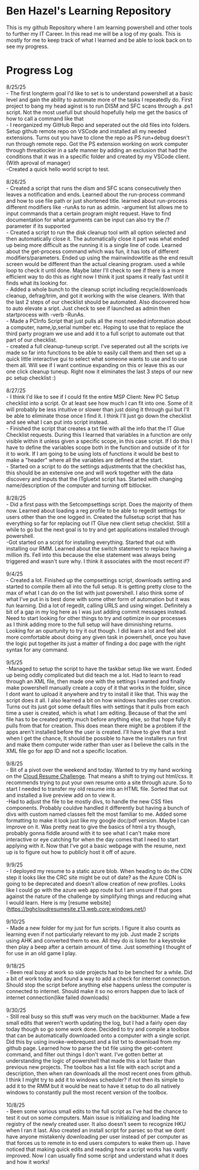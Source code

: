 # Ben Hazel's Learning Repository

This is my github Repository where I am learning powershell and other tools to further my IT Career. In this read me will be a log of my goals. This is mostly for me to keep track of what I learned and be able to look back on to see my progress.

# Progress Log

8/25/25 
<br>    - The first longterm goal I'd like to set is to understand powershell at a basic level and gain the ability to automate more of the tasks I repeatedly do. First project to bang my head aginst is to run DISM and SFC scans through a .ps1 script. Not the most usefull but should hopefully help me get the basics of how to call a command like that
<br>    - I reorganized my GitHub Repo and seperated out the old files into folders. Setup github remote repo on VSCode and installed all my needed extensions. Turns out you have to clone the repo as PS run+debug doesn't run through remote repo. Got the PS extension working on work computer through threatlocker in a safe manner by adding an exclusion that had the conditions that it was in a specific folder and created by my VSCode client.(With aproval of manager)
<br>    -Created a quick hello world script to test.
<br><br>
8/26/25
<br>    - Created a script that runs the dism and SFC scans consecutively then leaves a notification and ends. Learned about the run-process command and how to use file path or just shortened title. learned about run-process different modifiers like -runAs to run as admin.  -argument list allows me to input commands that a certain program might request. Have to find documentation for what arguments can be input can also try the /? parameter if its supported
<br>    - Created a script to run the disk cleanup tool with all option selected and then automatically close it. The automatically close it part was what ended up being more difficult as the running it is a single line of code. Learned about the get-process command which was fun, it has lots of different modifiers/parameters. Ended up using the mainwindowtitle as the end result screen would be different than the actual cleaning program. used a while loop to check it until done. Maybe later I'll check to see if there is a more efficient way to do this as right now I think it just spams it really fast until it finds what its looking for.
<br>    - Added a whole bunch to the cleanup script including recycle/downloads cleanup, defrag/trim, and got it working with the wise cleaners. With that the last 2 steps of our checklist should be automated. Also discovered how to auto elevate a sript. Just check to see if launched as admin then startprocess with -verb -RunAs. 
<br>    - Made a PCInfo Script that just pulls all the most needed information about a computer, name,ip,serial number etc. Hoping to use that to replace the third party program we use and add it to a full script to automate out that part of our checklist.
<br>    - created a full cleanup-tuneup script. I've seperated out all the scripts ive made so far into functions to be able to easily call them and then set up a quick little interactive gui to select what someone wants to use and to use them all. Will see if I want continue expanding on this or leave this as our one click cleanup tuneup. Right now it eliminates the last 3 steps of our new pc setup checklist :)
<br><br>
8/27/25
<br>    - I think I'd like to see if I could fit the entire MSP Client: New PC Setup checklist into a script. Or at least see how much I can fit into one. Some of it will probably be less intuitive or slower than just doing it through gui but I'll be able to eliminate those once I find it. I think I'll just go down the checklist and see what I can put into script instead.
<br>    - Finished the script that creates a txt file with all the info that the IT Glue Checklist requests. During this I learned that variables in a function are only visible within it unless given a specific scope, in this case script. If I do this I have to define the variables scope both in the function and outside of it for it to work. If I am going to be using lots of functions it would be best to make a "header" where all the variables are defined at the start.
<br>    - Started on a script to do the settings adjustments that the checklist has, this should be an extensive one and will work together with the data discovery and inputs that the ITgluetxt script has. Started with changing name/description of the computer and turning off bitlocker.
<br><br>
8/28/25
<br>    - Did a first pass with the Setcompsettings script. Does the majority of them now. Learned about loading a reg profile to be able to regedit settings for users other than the one logged in. Created the fullsetup script that has everything so far for replacing out IT Glue new client setup checklist. Still a while to go but the next goal is to try and get applications installed through powershell.
<br>    -Got started on a script for installing everything. Started that out with installing our RMM. Learned about the switch statement to replace having a million ifs. Fell into this because the else statement was always being triggered and wasn't sure why. I think it associates with the most recent if? 
<br><br>
9/4/25
<br>    - Created a lot. Finished up the compsettings script, downloads setting and started to compile them all into the full setup. It is getting pretty close to the max of what I can do on the list with just powershell. I also think some of what I've put in is best done with some other form of automation but it was fun learning. Did a lot of regedit, calling URLS and using winget. Definitely a bit of a gap in my log here as I was just adding commit messages instead. Need to start looking for other things to try and optimize in our processes as I think adding more to the full setup will have diminishing returns. Looking for an opurtunity to try it out though. I did learn a lot and feel alot more comfortable about doing any given task in powershell, once you have the logic put together its just a matter of finding a doc page with the right syntax for any command. 
<br><br>
9/5/25
<br>    -Managed to setup the script to have the taskbar setup like we want. Ended up being oddly complicated but did teach me a lot. Had to learn to read through an XML file, then made one with the settings I wanted and finally make powershell manually create a copy of it that works in the folder, since I dont want to upload it anywhere and try to install it like that. This way the script does it all. I also learned a bit on how windows handles user creation. Turns out its just got some default files with settings that it pulls from each time a user is created, which is what I am editing. Because of that the xml file has to be created pretty much before anything else, so that hope fully it pulls from that for creation. This does mean there might be a problem if the apps aren't installed before the user is created. I'll have to give that a test when I get the chance, It should be possible to have the installers run first and make them computer wide rather than user as I believe the calls in the XML file go for app ID and not a specific location.
<br><br>
9/8/25 
<br>    - Bit of a pivot over the weekend and today. Wanted to try my hand working on the [Cloud Resume Challenge](https://cloudresumechallenge.dev/docs/the-challenge/azure/). That means a shift to trying out html/css. It recommends trying to put your own resume onto a site through azure. So to start I needed to transfer my old resume into an HTML file. Sorted that out and installed a live preview add on to view it.
<br>    -Had to adjust the file to be mostly divs, to handle the new CSS files components. Probably couldve handled it differently but having a bunch of divs with custom named classes felt the most familiar to me. Added some formatting to make it look just like my google doc/pdf version. Maybe I can improve on it. Was pretty neat to give the basics of html a try though, probably gonna fiddle around with it to see what I can't make more interactive or eye catching for when the day comes that I need to start applying with it. Now that I've got a basic webpage with the resume, next up is to figure out how to publicly host it off of azure.
<br><br>
9/9/25
<br>    - I deployed my resume to a static azure blob. When heading to do the CDN step it looks like the CRC site might be out of date? as the Azure CDN is going to be deprecated and doesn't allow creation of new profiles. Looks like I could go with the azure web app route but I am unsure if that goes against the nature of the challenge by simplifying things and reducing what I would learn. Here is my [resume website] (https://bghcloudresumesite.z13.web.core.windows.net/) 
<br><br>
9/10/25
<br>    - Made a new folder for my just for fun scripts. I figure it also counts as learning even if not particularly relevant to my job. Just made 2 scripts using AHK and converted them to exe. All they do is listen for a keystroke then play a beep after a certain amount of time. Just something I thought of for use in an old game I play.
<br><br>
9/18/25
<br>    - Been real busy at work so side projects had to be benched for a while. Did a bit of work today and found a way to add a check for internet connection. Should stop the script before anything else happens unless the computer is connected to internet. Should make it so no errors happen due to lack of internet connection(like failed downloads)
<br><br>
9/30/25
<br>    - Still real busy so this stuff was very much on the backburner. Made a few small edits that weren't worth updating the log, but I had a fairly open day today though so go some work done. Decided to try and compile a toolbox that can be automatically downloaded onto a computer with a single script. Did this by using invoke-webrequest and a list txt to download from my github page. Learned how to parse the txt file using the get-content command, and filter out things I don't want. I've gotten better at understanding the logic of powershell that made this a lot faster than previous new projects. The toolbox has a list file with each script and a description, then when ran downloads all the most recent ones from github. I think I might try to add it to windows scheduler? if not then its simple to add it to the RMM but it would be neat to have it setup to do all natively windows to constantly pull the most recent version of the toolbox.
<br><br>
10/8/25
<br>    - Been some various small edits to the full script as I've had the chance to test it out on some computers. Main issue is initializing and loading hte registry of the newly created user. It also doesn't seem to recognize HKU when I ran it last. Also created an install script for parsec so that we dont have anyone mistakenly downloading per user instead of per computer as that forces us to remote in to end users computers to wake them up. I have noticed that making quick edits and reading how a script works has vastly improved. Now I can usually find some script and understand what it does and how it works!